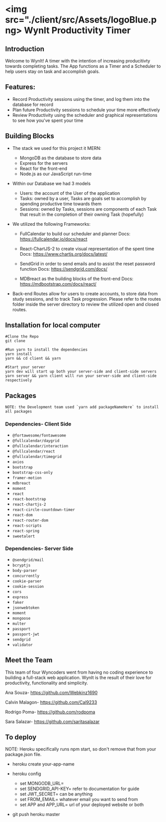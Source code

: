# <img src="./client/src/Assets/logoBlue.png> WynIt Productivity Timer

## Introduction

Welcome to WynIt!
A timer with the intention of increasing producitivty towards completing tasks. The App functions as a Timer and a Scheduler to help users stay on task and accomplish goals.

## Features:

- Record Productivity sessions using the timer, and log them into the database for record
- Plan future Productivity sessions to schedule your time more effectively
- Review Productivity using the scheduler and graphical representations to see how you've spent your time

## Building Blocks

- The stack we used for this project it MERN:

  - MongoDB as the database to store data
  - Express for the servers
  - React for the front-end
  - Node.js as our JavaScript run-time

- Within our Database we had 3 models

  - Users: the account of the User of the application
  - Tasks: owned by a user, Tasks are goals set to accomplish by spending productive time towards them
  - Sessions: owned by Tasks, sessions are components of each Task that result in the completion of their owning Task (hopefully)

- We utilized the following Frameworks:

  - FullCalendar to build our scheduler and planner
    Docs: https://fullcalendar.io/docs/react

  - React-ChartJS-2 to create visual representation of the spent time
    Docs: https://www.chartjs.org/docs/latest/

  - SendGrid in order to send emails and to assist the reset password function
    Docs: https://sendgrid.com/docs/

  - MDBreact as the building blocks of the front-end
    Docs: https://mdbootstrap.com/docs/react/

- Back-end Routes allow for users to create accounts, to store data from study sessions, and to track Task progression. Please refer to the routes folder inside the server directory to review the utilized
  open and closed routes.

## Installation for local computer

    #Clone the Repo
    git clone

    #Run yarn to install the dependencies
    yarn install
    yarn && cd client && yarn

    #Start your server
    yarn dev will start up both your server-side and client-side servers
    yarn server && yarn client will run your server-side and client-side respectively

## Packages

    NOTE: the Development team used `yarn add packageNameHere` to install all packages

### Dependencies- Client Side

- `@fortawesome/fontawesome`
- `@fullcalendar/daygrid`
- `@fullcalendar/interaction`
- `@fullcalendar/react`
- `@fullcalendar/timegrid`
- `axios`
- `bootstrap`
- `bootstrap-css-only`
- `framer-motion`
- `mdbreact`
- `moment`
- `react`
- `react-bootstrap`
- `react-chartjs-2`
- `react-circle-countdown-timer`
- `react-dom`
- `react-router-dom`
- `react-scripts`
- `react-spring`
- `sweetalert`

### Dependencies- Server Side

- `@sendgrid/mail`
- `bcryptjs`
- `body-parser`
- `concurrently`
- `cookie-parser`
- `cookie-session`
- `cors`
- `express`
- `faker`
- `jsonwebtoken`
- `moment`
- `mongoose`
- `multer`
- `passport`
- `passport-jwt`
- `sendgrid`
- `validator`

## Meet the Team

This team of four Wyncoders went from having no coding experience to
building a full-stack web application. WynIt is the result of their
love for productivity, functionality and simplicity.

Ana Souza- https://github.com/Webkinz1690

Calvin Malagon- https://github.com/Cal9233

Rodrigo Poma- https://github.com/rodpoma

Sara Salazar- https://github.com/saritasalazar

## To deploy

NOTE: Heroku specifically runs npm start, so don't remove that from your package.json file.

- heroku create your-app-name
- heroku config

  - set MONGODB_URL=<insertYourAtlasDbUri>
  - set SENDGRID_API-KEY= refer to documentation for guide
  - set JWT_SECRET= can be anything
  - set FROM_EMAIL= whatever email you want to send from
  - set APP and APP_URL= url of your deployed website or both

- git push heroku master
